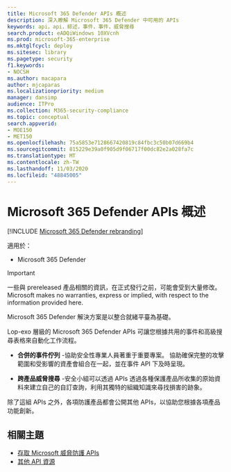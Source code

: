 ```yaml
---
title: Microsoft 365 Defender APIs 概述
description: 深入瞭解 Microsoft 365 Defender 中可用的 APIs
keywords: api，api，綜述，事件，事件，威脅搜尋
search.product: eADQiWindows 10XVcnh
ms.prod: microsoft-365-enterprise
ms.mktglfcycl: deploy
ms.sitesec: library
ms.pagetype: security
f1.keywords:
- NOCSH
ms.author: macapara
author: mjcaparas
ms.localizationpriority: medium
manager: dansimp
audience: ITPro
ms.collection: M365-security-compliance
ms.topic: conceptual
search.appverid:
- MOE150
- MET150
ms.openlocfilehash: 75a5853e7128667420819c84fbc3c50b07d669b4
ms.sourcegitcommit: 815229e39a0f905d9f06717f00dc82e2a028fa7c
ms.translationtype: MT
ms.contentlocale: zh-TW
ms.lasthandoff: 11/03/2020
ms.locfileid: "48845005"
---
```

# <a name="overview-of--microsoft-365-defender-apis"></a>Microsoft 365 Defender APIs 概述

[!INCLUDE [Microsoft 365 Defender rebranding](../includes/microsoft-defender.md)]


適用於：
- Microsoft 365 Defender


>[!IMPORTANT] 
>一些與 prereleased 產品相關的資訊，在正式發行之前，可能會受到大量修改。 Microsoft makes no warranties, express or implied, with respect to the information provided here.

Microsoft 365 Defender 解決方案是以整合就緒平臺為基礎。 

Lop-exo 層級的 Microsoft 365 Defender APIs 可讓您根據共用的事件和高級搜尋表格來自動化工作流程。

- **合併的事件佇列** -協助安全性專業人員著重于重要專案。 協助確保完整的攻擊範圍和受影響的資產會組合在一起，並在事件 API 下及時呈現。

- **跨產品威脅搜尋** -安全小組可以透過 APIs 透過各種保護產品所收集的原始資料來建立自己的自訂查詢，利用其獨特的組織知識來尋找損害的跡象。 

除了這組 APIs 之外，各項防護產品都會公開其他 APIs，以協助您根據各項產品功能創新。

## <a name="related-topics"></a>相關主題
- [存取 Microsoft 威脅防護 APIs](api-access.md)
- [其他 API 資源](api-articles.md)
